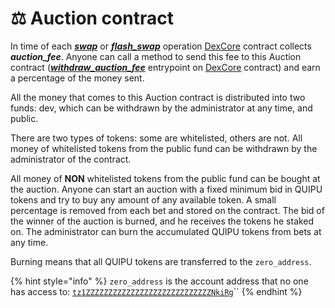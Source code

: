 # ⚖ Auction contract

In time of each [_**swap**_](../dexcore-contract/entrypoints-overview/dex-entrypoints/swap.md) or [_**flash\_swap**_](../dexcore-contract/entrypoints-overview/dex-entrypoints/swap.md) operation [DexCore](../dexcore-contract/) contract collects _**auction\_fee**_. Anyone can call a method to send this fee to this Auction contract ([_**withdraw\_auction\_fee**_](../dexcore-contract/entrypoints-overview/dex-entrypoints/withdraw\_auction\_fee.md) entrypoint on [DexCore](../dexcore-contract/) contract) and earn a percentage of the money sent.

All the money that comes to this Auction contract is distributed into two funds: dev, which can be withdrawn by the administrator at any time, and public.

There are two types of tokens: some are whitelisted, others are not. All money of whitelisted tokens from the public fund can be withdrawn by the administrator of the contract.

All money of **NON** whitelisted tokens from the public fund can be bought at the auction. Anyone can start an auction with a fixed minimum bid in QUIPU tokens and try to buy any amount of any available token. A small percentage is removed from each bet and stored on the contract. The bid of the winner of the auction is burned, and he receives the tokens he staked on. The administrator can burn the accumulated QUIPU tokens from bets at any time.

Burning means that all QUIPU tokens are transferred to the `zero_address`.

{% hint style="info" %}
`zero_address` is the account address that no one has access to: [`tz1ZZZZZZZZZZZZZZZZZZZZZZZZZZZZNkiRg`](https://tzkt.io/tz1ZZZZZZZZZZZZZZZZZZZZZZZZZZZZNkiRg/operations/)``
{% endhint %}

